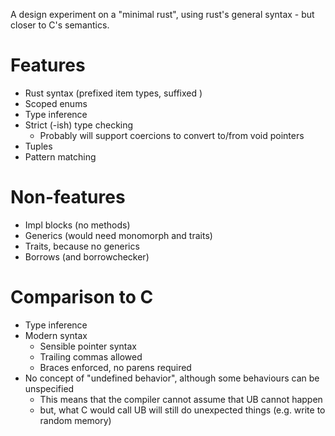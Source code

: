 A design experiment on a "minimal rust", using rust's general syntax - but closer to C's semantics.

# Features
- Rust syntax (prefixed item types, suffixed )
- Scoped enums
- Type inference
- Strict (-ish) type checking
  - Probably will support coercions to convert to/from void pointers
- Tuples
- Pattern matching

# Non-features
- Impl blocks (no methods)
- Generics (would need monomorph and traits)
- Traits, because no generics
- Borrows (and borrowchecker)


# Comparison to C
- Type inference
- Modern syntax
  - Sensible pointer syntax
  - Trailing commas allowed
  - Braces enforced, no parens required
- No concept of "undefined behavior", although some behaviours can be unspecified
  - This means that the compiler cannot assume that UB cannot happen
  - but, what C would call UB will still do unexpected things (e.g. write to random memory)